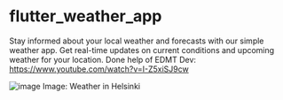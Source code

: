 # flutter_weather_app

Stay informed about your local weather and forecasts with our simple weather app. Get real-time updates on current conditions and upcoming weather for your location. Done help of EDMT Dev: https://www.youtube.com/watch?v=I-Z5xiSJ9cw


![image](https://github.com/Viiuska/flutter_weather_app/assets/87257685/62d7a0d4-172f-4eab-9bc5-cc251188b396)
Image: Weather in Helsinki
